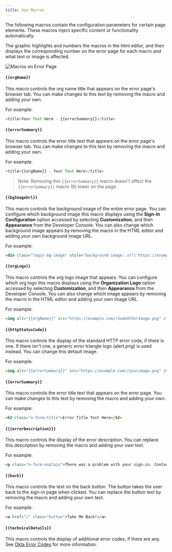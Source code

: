 ```yaml
---
title: Use Macros
---
```

The following macros contain the configuration parameters for certain page elements. These macros inject specific content or functionality automatically.

The graphic highlights and numbers the macros in the html editor, and then displays the corresponding number on the error page for each macro and what text or image is affected.

![Macros on Error Page](/img/custErrorPage.png "Macros on Error Page")

#### <span v-pre>`{{orgName}}`</span> 

This macro controls the org name title that appears on the error page's browser tab. You can make changes to this text by removing the macro and adding your own.

For example:
```javascript
<title>Your Text Here - {{errorSummary}}</title>
```

#### <span v-pre>`{{errorSummary}}`</span>

This macro controls the error title text that appears on the error page's browser tab. You can make changes to this text by removing the macro and adding your own.

For example:
```javascript
<title>{{orgName}} - Your Text Here</title>
```

> Note: Removing this <span v-pre>`{{errorSummary}}`</span> macro doesn't affect the <span v-pre>`{{errorSummary}}`</span> macro (6) lower on the page.

#### <span v-pre>`{{bgImageUrl}}`</span>

This macro controls the background image of the entire error page. You can configure which background image this macro displays using the **Sign-In Configuration** option accessed by selecting **Customization**, and then **Appearance** from the Developer Console. 
You can also change which background image appears by removing the macro in the HTML editor and adding your own background image URL. 

For example:

```html
<div class="login-bg-image" style="background-image: url('https://example.com//YourBackgroundImage.png)"></div>
```

#### <span v-pre>`{{orgLogo}}`</span>
This macro controls the org logo image that appears. You can configure which org logo this macro displays using the **Organization Logo** option accessed by selecting **Customization**, and then **Appearance** from the Developer Console. You can also change which image appears by removing the macro in the HTML editor and adding your own image URL.

For example:
```html
<img alt="{{orgName}}" src="https://example.com//SomeOtherImage.png" class="org-logo">
```

#### <span v-pre>`{{httpStatusCode}}`</span>
This macro controls the display of the standard HTTP error code, if there is one. If there isn't one, a generic error triangle logo (alert.png) is used instead. You can change this default image.

For example:
```html
<img alt="{{errorSummary}}" src="https://example.com//yourimage.png" />
```

#### <span v-pre>`{{errorSummary}}`</span>
This macro controls the error title text that appears on the error page. You can make changes to this text by removing the macro and adding your own.

For example:
```html
<h2 class="o-form-title">Error Title Text Here</h2>
```

#### <span v-pre>`{{{errorDescription}}}`</span>
This macro controls the display of the error description. You can replace this description by removing the macro and adding your own text.

For example:
```html
<p class="o-form-explain">There was a problem with your sign-in. Contact your system administrator.</p>
```

#### <span v-pre>`{{back}}`</span>
This macro controls the text on the back button. The button takes the user back to the sign-in page when clicked. You can replace the button text by removing the macro and adding your own text.

For example:
```html
<a href="/" class="button">Take Me Back!</a>
```

#### <span v-pre>`{{technicalDetails}}`</span>
This macro controls the display of additional error codes, if there are any. See [Okta Error Codes](reference/error_codes/) for more information.

<NextSectionLink/>